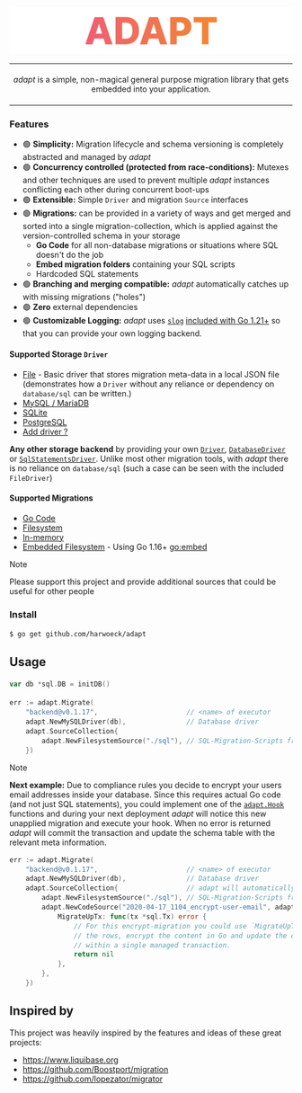 <img src="adapt-logo.png"></img>
<table>
  <tbody>
    <td align="center">
      <br>
      <i>adapt</i> is a simple, non-magical general purpose migration library that gets embedded into your application.<br>
      <img width="2000" height="0">
    </td>
  </tbody>
</table>

### Features

- 🟢 **Simplicity:** Migration lifecycle and schema versioning is completely abstracted and managed by _adapt_
- 🟢 **Concurrency controlled (protected from race-conditions):** Mutexes and other techniques are used to prevent multiple _adapt_ instances conflicting each other during concurrent boot-ups
- 🟢 **Extensible:** Simple `Driver` and migration `Source` interfaces
- 🟢 **Migrations:** can be provided in a variety of ways and get merged and sorted into a single migration-collection, which is applied against the version-controlled schema in your storage
    - **Go Code** for all non-database migrations or situations where SQL doesn't do the job
    - **Embed migration folders** containing your SQL scripts
    - Hardcoded SQL statements
- 🟢 **Branching and merging compatible:** _adapt_ automatically catches up with missing migrations ("holes")
- 🟢 **Zero** external dependencies
- 🟢 **Customizable Logging:** _adapt_ uses [`slog`](https://pkg.go.dev/log/slog) [included with Go 1.21+](https://go.dev/blog/slog) so that you can provide your own logging backend.

#### Supported Storage `Driver`

- [File](https://pkg.go.dev/github.com/harwoeck/adapt#NewFileDriver) - Basic driver that stores migration meta-data in a local JSON file (demonstrates how a `Driver` without any reliance or dependency on `database/sql` can be written.)
- [MySQL / MariaDB](https://pkg.go.dev/github.com/harwoeck/adapt#NewMySQLDriver)
- [SQLite](https://pkg.go.dev/github.com/harwoeck/adapt#NewSQLiteDriver)
- [PostgreSQL](https://pkg.go.dev/github.com/harwoeck/adapt#NewPostgresDriver)
- [Add driver ?](https://github.com/harwoeck/adapt/issues/new)

**Any other storage backend** by providing your own [`Driver`](https://pkg.go.dev/github.com/harwoeck/adapt#Driver), [`DatabaseDriver`](https://pkg.go.dev/github.com/harwoeck/adapt#DatabaseDriver) or [`SqlStatementsDriver`](https://pkg.go.dev/github.com/harwoeck/adapt#SqlStatementsDriver). Unlike most other migration tools, with _adapt_ there is no reliance on `database/sql` (such a case can be seen with the included `FileDriver`)

#### Supported Migrations

- [Go Code](https://pkg.go.dev/github.com/harwoeck/adapt#NewCodePackageSource)
- [Filesystem](https://pkg.go.dev/github.com/harwoeck/adapt#NewFilesystemSource)
- [In-memory](https://pkg.go.dev/github.com/harwoeck/adapt#NewMemoryFSSource)
- [Embedded Filesystem](https://pkg.go.dev/github.com/harwoeck/adapt#NewEmbedFSSource) - Using Go 1.16+ [go:embed](https://pkg.go.dev/embed)

> [!NOTE]
> Please support this project and provide additional sources that could be useful for other people

### Install

```bash
$ go get github.com/harwoeck/adapt
```

## Usage

```go
var db *sql.DB = initDB()

err := adapt.Migrate(
    "backend@v0.1.17",                      // <name> of executor
    adapt.NewMySQLDriver(db),               // Database driver
    adapt.SourceCollection{
        adapt.NewFilesystemSource("./sql"), // SQL-Migration-Scripts from filesystem
    })
```

> [!NOTE]
> **Next example:** Due to compliance rules you decide to encrypt your users email addresses inside your database. Since this requires actual Go code (and not just SQL statements), you could implement one of the [`adapt.Hook`](https://pkg.go.dev/github.com/harwoeck/adapt#Hook) functions and during your next deployment _adapt_ will notice this new unapplied migration and execute your hook. When no error is returned _adapt_ will commit the transaction and update the schema table with the relevant meta information.

```go
err := adapt.Migrate(
    "backend@v0.1.17",                      // <name> of executor
    adapt.NewMySQLDriver(db),               // Database driver
    adapt.SourceCollection{                 // adapt will automatically merge and sort all provided sources for you
        adapt.NewFilesystemSource("./sql"), // SQL-Migration-Scripts from filesystem
        adapt.NewCodeSource("2020-04-17_1104_encrypt-user-email", adapt.Hook{
            MigrateUpTx: func(tx *sql.Tx) error {
                // For this encrypt-migration you could use `MigrateUpTx` to load
                // the rows, encrypt the content in Go and update the columns again
                // within a single managed transaction.
                return nil
            },
        },
    })
```

## Inspired by

This project was heavily inspired by the features and ideas of these great projects:

- https://www.liquibase.org
- https://github.com/Boostport/migration
- https://github.com/lopezator/migrator
